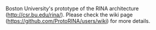 Boston University's prototype of the RINA architecture (http://csr.bu.edu/rina/). Please check the wiki page (https://github.com/ProtoRINA/users/wiki) for more details.
